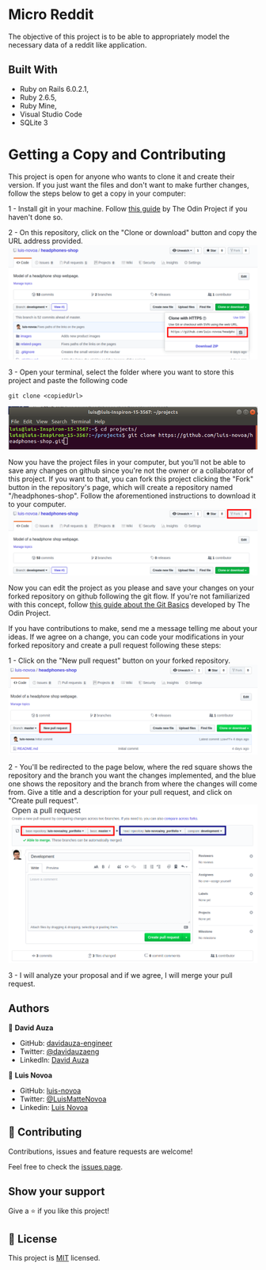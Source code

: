 # Micro Reddit

The objective of this project is to be able to appropriately model the necessary 
data of a reddit like application.

## Built With

- Ruby on Rails 6.0.2.1,
- Ruby 2.6.5,
- Ruby Mine,
- Visual Studio Code
- SQLite 3

# Getting a Copy and Contributing
This project is open for anyone who wants to clone it and create their version. If you just want the files and don't want to make further changes, follow the steps below to get a copy in your computer:

1 - Install git in your machine. Follow [this guide](https://www.theodinproject.com/courses/web-development-101/lessons/setting-up-git) by The Odin Project if you haven't done so.

2 - On this repository, click on the "Clone or download" button and copy the URL address provided.
![Clone or Download button expanded](/assets/readme-imgs/step1.png)

3 - Open your terminal, select the folder where you want to store this project and paste the following code
```
git clone <copiedUrl>
```
![Terminal with the required code](/assets/readme-imgs/step2.png)

Now you have the project files in your computer, but you'll not be able to save any changes on github since you're not the owner or a collaborator of this project. If you want to that, you can fork this project clicking the "Fork" button in the repository's page, which will create a repository named "<yourUserName>/headphones-shop". Follow the aforementioned instructions to download it to your computer.
![Fork button highlight](/assets/readme-imgs/step3.png)

Now you can edit the project as you please and save your changes on your forked repository on github following the git flow. If you're not familiarized with this concept, follow [this guide about the Git Basics](https://www.theodinproject.com/courses/web-development-101/lessons/git-basics) developed by The Odin Project.

If you have contributions to make, send me a message telling me about your ideas. If we agree on a change, you can code your modifications in your forked repository and create a pull request following these steps:

1 - Click on the "New pull request" button on your forked repository.
![New pull request button highlight](/assets/readme-imgs/step4.png)

2 - You'll be redirected to the page below, where the red square shows the repository and the branch you want the changes implemented, and the blue one shows the repository and the branch from where the changes will come from. Give a title and a description for your pull request, and click on "Create pull request".
![New pull request page](/assets/readme-imgs/step5.png)

3 - I will analyze your proposal and if we agree, I will merge your pull request.

## Authors

👤 **David Auza**

- GitHub: [davidauza-engineer](https://github.com/davidauza-engineer)
- Twitter: [@davidauzaeng](https://twitter.com/davidauzaeng)
- LinkedIn: [David Auza](https://linkedin.com/in/davidauza)

👤 **Luis Novoa**

- GitHub: [luis-novoa](https://github.com/luis-novoa)
- Twitter: [@LuisMatteNovoa](https://twitter.com/LuisMatteNovoa)
- Linkedin: [Luis Novoa](https://www.linkedin.com/in/luismattenovoa/)

## 🤝 Contributing

Contributions, issues and feature requests are welcome!

Feel free to check the [issues page](https://github.com/luis-novoa/micro-reddit-dl/issues).

## Show your support

Give a ⭐️ if you like this project!

## 📝 License

This project is [MIT](https://github.com/luis-novoa/micro-reddit-dl/blob/reddit-model/LICENSE) licensed.
